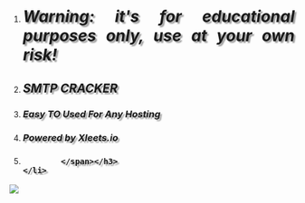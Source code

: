 <ol>
    <li>
        <h1 style="text-align: justify;"><span style="text-shadow: 3px 3px 2px rgba(136, 136, 136, 0.8);"><em>Warning: it&apos;s for educational purposes only, use at your own risk!</em></span></h1>
    </li>
    <li>
        <h2 style="text-align: justify;"><em><span style="text-shadow: 3px 3px 2px rgba(136, 136, 136, 0.8);">SMTP CRACKER</span></em></h2>
    </li>
    <li>
        <h3 style="text-align: justify;"><em><span style="text-shadow: 3px 3px 2px rgba(136, 136, 136, 0.8);">Easy TO Used For Any Hosting</span></em></h3>
    </li>
    <li>
        <h3 style="text-align: justify;"><span style="text-shadow: 3px 3px 2px rgba(136, 136, 136, 0.8);"><em>Powered by Xleets.io</em></span></h3>
    </li>
    <li>
        <h3 style="text-align: justify;"><span style="text-shadow: 3px 3px 2px rgba(136, 136, 136, 0.8);">
            
            
            
            
            
            </span></h3>
    </li>
</ol>
           <img src="https://i.ibb.co/yy1Y675/smtpcracker.png">
